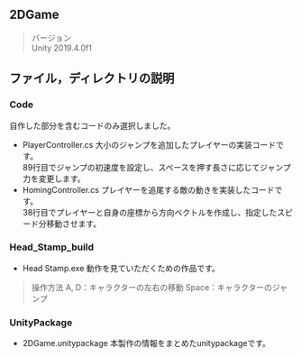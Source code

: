 ## 2DGame
> バージョン<br>
Unity 2019.4.0f1<br>
## ファイル，ディレクトリの説明
### Code
自作した部分を含むコードのみ選択しました。
- PlayerController.cs
大小のジャンプを追加したプレイヤーの実装コードです。<br>
89行目でジャンプの初速度を設定し、スペースを押す長さに応じてジャンプ力を変更します。
- HomingController.cs
プレイヤーを追尾する敵の動きを実装したコードです。<br>
38行目でプレイヤーと自身の座標から方向ベクトルを作成し、指定したスピード分移動させます。
### Head_Stamp_build
- Head Stamp.exe
動作を見ていただくための作品です。
>操作方法
            A, D：キャラクターの左右の移動
           Space：キャラクターのジャンプ
### UnityPackage
- 2DGame.unitypackage
本製作の情報をまとめたunitypackageです。
